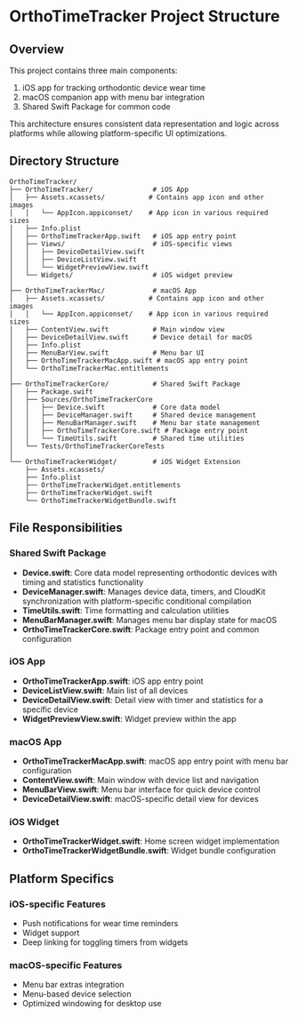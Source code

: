# OrthoTimeTracker Project Structure

## Overview

This project contains three main components:
1. iOS app for tracking orthodontic device wear time
2. macOS companion app with menu bar integration
3. Shared Swift Package for common code

This architecture ensures consistent data representation and logic across platforms while allowing platform-specific UI optimizations.

## Directory Structure

```
OrthoTimeTracker/
├── OrthoTimeTracker/               # iOS App
│   ├── Assets.xcassets/           # Contains app icon and other images
│   │   └── AppIcon.appiconset/    # App icon in various required sizes
│   ├── Info.plist
│   ├── OrthoTimeTrackerApp.swift   # iOS app entry point
│   ├── Views/                      # iOS-specific views
│   │   ├── DeviceDetailView.swift
│   │   ├── DeviceListView.swift
│   │   └── WidgetPreviewView.swift
│   └── Widgets/                    # iOS widget preview
│
├── OrthoTimeTrackerMac/            # macOS App
│   ├── Assets.xcassets/           # Contains app icon and other images
│   │   └── AppIcon.appiconset/    # App icon in various required sizes
│   ├── ContentView.swift           # Main window view
│   ├── DeviceDetailView.swift      # Device detail for macOS
│   ├── Info.plist
│   ├── MenuBarView.swift           # Menu bar UI
│   ├── OrthoTimeTrackerMacApp.swift # macOS app entry point
│   └── OrthoTimeTrackerMac.entitlements
│
├── OrthoTimeTrackerCore/           # Shared Swift Package
│   ├── Package.swift
│   ├── Sources/OrthoTimeTrackerCore
│   │   ├── Device.swift            # Core data model
│   │   ├── DeviceManager.swift     # Shared device management
│   │   ├── MenuBarManager.swift    # Menu bar state management
│   │   ├── OrthoTimeTrackerCore.swift # Package entry point
│   │   └── TimeUtils.swift         # Shared time utilities
│   └── Tests/OrthoTimeTrackerCoreTests
│
└── OrthoTimeTrackerWidget/         # iOS Widget Extension
    ├── Assets.xcassets/
    ├── Info.plist
    ├── OrthoTimeTrackerWidget.entitlements
    ├── OrthoTimeTrackerWidget.swift
    └── OrthoTimeTrackerWidgetBundle.swift
```

## File Responsibilities

### Shared Swift Package

- **Device.swift**: Core data model representing orthodontic devices with timing and statistics functionality
- **DeviceManager.swift**: Manages device data, timers, and CloudKit synchronization with platform-specific conditional compilation
- **TimeUtils.swift**: Time formatting and calculation utilities
- **MenuBarManager.swift**: Manages menu bar display state for macOS
- **OrthoTimeTrackerCore.swift**: Package entry point and common configuration

### iOS App

- **OrthoTimeTrackerApp.swift**: iOS app entry point
- **DeviceListView.swift**: Main list of all devices
- **DeviceDetailView.swift**: Detail view with timer and statistics for a specific device
- **WidgetPreviewView.swift**: Widget preview within the app

### macOS App

- **OrthoTimeTrackerMacApp.swift**: macOS app entry point with menu bar configuration
- **ContentView.swift**: Main window with device list and navigation
- **MenuBarView.swift**: Menu bar interface for quick device control
- **DeviceDetailView.swift**: macOS-specific detail view for devices

### iOS Widget

- **OrthoTimeTrackerWidget.swift**: Home screen widget implementation
- **OrthoTimeTrackerWidgetBundle.swift**: Widget bundle configuration

## Platform Specifics

### iOS-specific Features
- Push notifications for wear time reminders
- Widget support
- Deep linking for toggling timers from widgets

### macOS-specific Features
- Menu bar extras integration
- Menu-based device selection
- Optimized windowing for desktop use